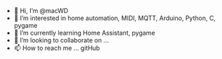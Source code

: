 - 👋 Hi, I’m @macWD
- 👀 I’m interested in home automation, MIDI, MQTT, Arduino, Python, C, pygame
- 🌱 I’m currently learning Home Assistant, pygame
- 💞️ I’m looking to collaborate on ...
- 📫 How to reach me ... gitHub

<!---
macWD/macWD is a ✨ special ✨ repository because its `README.md` (this file) appears on your GitHub profile.
You can click the Preview link to take a look at your changes.
--->
